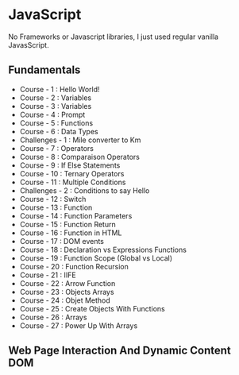 # JavaScript

No Frameworks or Javascript libraries, I just used regular vanilla JavasScript.


## Fundamentals
- Course - 1 : Hello World!
- Course - 2 : Variables
- Course - 3 : Variables
- Course - 4 : Prompt
- Course - 5 : Functions
- Course - 6 : Data Types
- Challenges - 1 : Mile converter to Km
- Course - 7 : Operators
- Course - 8 : Comparaison Operators
- Course - 9 : If Else Statements
- Course - 10 : Ternary Operators
- Course - 11 : Multiple Conditions
- Challenges - 2 : Conditions to say Hello
- Course - 12 : Switch
- Course - 13 : Function
- Course - 14 : Function Parameters
- Course - 15 : Function Return
- Course - 16 : Function in HTML
- Course - 17 : DOM events
- Course - 18 : Declaration vs Expressions Functions
- Course - 19 : Function Scope (Global vs Local)
- Course - 20 : Function Recursion 
- Course - 21 : IIFE
- Course - 22 : Arrow Function
- Course - 23 : Objects Arrays
- Course - 24 : Objet Method
- Course - 25 : Create Objects With Functions
- Course - 26 : Arrays
- Course - 27 : Power Up With Arrays


## Web Page Interaction And Dynamic Content DOM